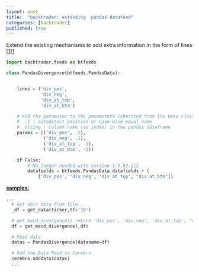 ```yaml
---
layout: post
title:  "backtrader: extending  pandas datafeed"
categories: [backtrader]
published: true
---
```

Extend the existing mechanisms to add extra information in the form of lines [[1]][1]

```python
import backtrader.feeds as btfeeds

class PandasDivergence(btfeeds.PandasData):


    lines = ('div_pos',
             'div_neg',
             'div_at_top',
             'div_at_btm')

    # add the parameter to the parameters inherited from the base class
    #  -1 : autodetect position or case-wise equal name
    #  string : column name (as index) in the pandas dataframe
    params = (('div_pos', -1),
              ('div_neg', -1),
              ('div_at_top', -1),
              ('div_at_btm', -1))

    if False:
        # No longer needed with version 1.9.62.122
        datafields = btfeeds.PandasData.datafields + (
            ['div_pos', 'div_neg', 'div_at_top', 'div_at_btm'])
```

**[samples:][2]**
```python
...
  # Get ohlc data from file
  _df = get_data(ticker,tf='1D')

  # get_macd_divergence() return 'div_pos', 'div_neg', 'div_at_top', 'div_at_btm' columns
  df = get_macd_divergence(_df)

  # Feed data
  datas = PandasDivergence(dataname=df)

  # Add the Data Feed to Cerebro
  cerebro.adddata(datas)
  ...
```

[1]: https://www.backtrader.com/docu/pandas-datafeed/pandas-datafeed/ "Pandas DataFeed"

[2]: https://github.com/mementum/backtrader/blob/master/samples/data-pandas/data-pandas-optix.py "data-pandas-optix"
